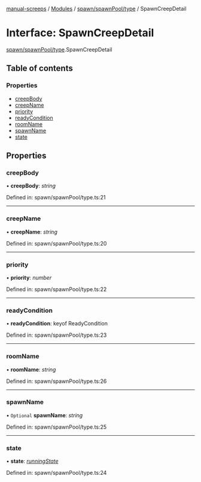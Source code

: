 [manual-screeps](../README.md) / [Modules](../modules.md) / [spawn/spawnPool/type](../modules/spawn_spawnpool_type.md) / SpawnCreepDetail

# Interface: SpawnCreepDetail

[spawn/spawnPool/type](../modules/spawn_spawnpool_type.md).SpawnCreepDetail

## Table of contents

### Properties

- [creepBody](spawn_spawnpool_type.spawncreepdetail.md#creepbody)
- [creepName](spawn_spawnpool_type.spawncreepdetail.md#creepname)
- [priority](spawn_spawnpool_type.spawncreepdetail.md#priority)
- [readyCondition](spawn_spawnpool_type.spawncreepdetail.md#readycondition)
- [roomName](spawn_spawnpool_type.spawncreepdetail.md#roomname)
- [spawnName](spawn_spawnpool_type.spawncreepdetail.md#spawnname)
- [state](spawn_spawnpool_type.spawncreepdetail.md#state)

## Properties

### creepBody

• **creepBody**: *string*

Defined in: spawn/spawnPool/type.ts:21

___

### creepName

• **creepName**: *string*

Defined in: spawn/spawnPool/type.ts:20

___

### priority

• **priority**: *number*

Defined in: spawn/spawnPool/type.ts:22

___

### readyCondition

• **readyCondition**: keyof ReadyCondition

Defined in: spawn/spawnPool/type.ts:23

___

### roomName

• **roomName**: *string*

Defined in: spawn/spawnPool/type.ts:26

___

### spawnName

• `Optional` **spawnName**: *string*

Defined in: spawn/spawnPool/type.ts:25

___

### state

• **state**: [*runningState*](../modules/spawn_spawnpool_type.md#runningstate)

Defined in: spawn/spawnPool/type.ts:24
